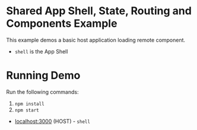 # Shared App Shell, State, Routing and Components Example

This example demos a basic host application loading remote component.

- `shell` is the App Shell


# Running Demo
Run the following commands:

1. `npm install`
2. `npm start`


- [localhost:3000](http://localhost:3000/) (HOST) - `shell`